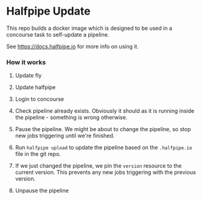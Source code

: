 # Halfpipe Update

This repo builds a docker image which is designed to be used in a concourse task to self-update a pipeline.

See <https://docs.halfpipe.io> for more info on using it.


### How it works

1. Update fly

2. Update halfpipe

3. Login to concourse

4. Check pipeline already exists. Obviously it should as it is running inside the pipeline - something is wrong otherwise.

5. Pause the pipeline. We might be about to change the pipeline, so stop new jobs triggering until we're finished.

6. Run `halfpipe upload` to update the pipeline based on the `.halfpipe.io` file in the git repo.

7. If we just changed the pipeline, we pin the `version` resource to the current version. This prevents any new jobs triggering with the previous version.

8. Unpause the pipeline
